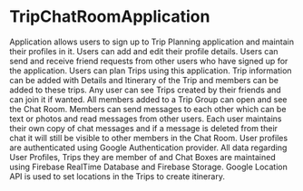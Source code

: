 # TripChatRoomApplication
Application allows users to sign up to Trip Planning application and maintain their profiles in it. Users can add and edit their profile details. Users can send and receive friend requests from other users who have signed up for the application. Users can plan Trips using this application. Trip information can be added with Details and Itinerary of the Trip and members can be added to these trips. Any user can see Trips created by their friends and can join it if wanted. All members added to a Trip Group can open and see the Chat Room. Members can send messages to each other which can be text or photos and read messages from other users. Each user maintains their own copy of chat messages and if a message is deleted from their chat it will still be visible to other members in the Chat Room. User profiles are authenticated using Google Authentication provider. All data regarding User Profiles, Trips they are member of and Chat Boxes are maintained using Firebase RealTime Database and Firebase Storage. Google Location API is used to set locations in the Trips to create itinerary.
